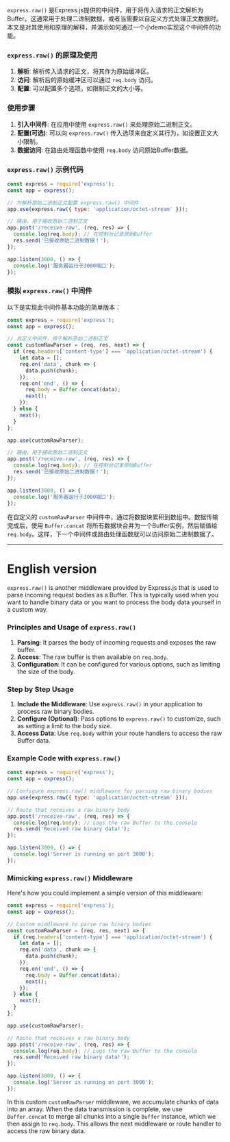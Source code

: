 `express.raw()` 是Express.js提供的中间件，用于将传入请求的正文解析为Buffer。这通常用于处理二进制数据，或者当需要以自定义方式处理正文数据时。本文是对其使用和原理的解释，并演示如何通过一个小demo实现这个中间件的功能。

### `express.raw()` 的原理及使用
1. **解析**: 解析传入请求的正文，将其作为原始缓冲区。
2. **访问**: 解析后的原始缓冲区可以通过 `req.body` 访问。
3. **配置**: 可以配置多个选项，如限制正文的大小等。

### 使用步骤
1. **引入中间件**: 在应用中使用 `express.raw()` 来处理原始二进制正文。
2. **配置(可选)**: 可以向 `express.raw()` 传入选项来自定义其行为，如设置正文大小限制。
3. **数据访问**: 在路由处理函数中使用 `req.body` 访问原始Buffer数据。

### `express.raw()` 示例代码
```javascript
const express = require('express');
const app = express();

// 为解析原始二进制正文配置 express.raw() 中间件
app.use(express.raw({ type: 'application/octet-stream' }));

// 路由，用于接收原始二进制正文
app.post('/receive-raw', (req, res) => {
  console.log(req.body); // 在控制台记录原始Buffer
  res.send('已接收原始二进制数据！');
});

app.listen(3000, () => {
  console.log('服务器运行于3000端口');
});
```

### 模拟 `express.raw()` 中间件
以下是实现此中间件基本功能的简单版本：

```javascript
const express = require('express');
const app = express();

// 自定义中间件，用于解析原始二进制正文
const customRawParser = (req, res, next) => {
  if (req.headers['content-type'] === 'application/octet-stream') {
    let data = [];
    req.on('data', chunk => {
      data.push(chunk);
    });
    req.on('end', () => {
      req.body = Buffer.concat(data);
      next();
    });
  } else {
    next();
  }
};

app.use(customRawParser);

// 路由，用于接收原始二进制正文
app.post('/receive-raw', (req, res) => {
  console.log(req.body); // 在控制台记录原始Buffer
  res.send('已接收原始二进制数据！');
});

app.listen(3000, () => {
  console.log('服务器运行于3000端口');
});
```

在自定义的 `customRawParser` 中间件中，通过将数据块累积到数组中。数据传输完成后，使用 `Buffer.concat` 将所有数据块合并为一个Buffer实例，然后赋值给 `req.body`。这样，下一个中间件或路由处理函数就可以访问原始二进制数据了。


---

# English version

`express.raw()` is another middleware provided by Express.js that is used to parse incoming request bodies as a Buffer. This is typically used when you want to handle binary data or you want to process the body data yourself in a custom way.

### Principles and Usage of `express.raw()`
1. **Parsing**: It parses the body of incoming requests and exposes the raw buffer.
2. **Access**: The raw buffer is then available on `req.body`.
3. **Configuration**: It can be configured for various options, such as limiting the size of the body.

### Step by Step Usage
1. **Include the Middleware**: Use `express.raw()` in your application to process raw binary bodies.
2. **Configure (Optional)**: Pass options to `express.raw()` to customize, such as setting a limit to the body size.
3. **Access Data**: Use `req.body` within your route handlers to access the raw Buffer data.

### Example Code with `express.raw()`
```javascript
const express = require('express');
const app = express();

// Configure express.raw() middleware for parsing raw binary bodies
app.use(express.raw({ type: 'application/octet-stream' }));

// Route that receives a raw binary body
app.post('/receive-raw', (req, res) => {
  console.log(req.body); // Logs the raw Buffer to the console
  res.send('Received raw binary data!');
});

app.listen(3000, () => {
  console.log('Server is running on port 3000');
});
```

### Mimicking `express.raw()` Middleware
Here's how you could implement a simple version of this middleware:

```javascript
const express = require('express');
const app = express();

// Custom middleware to parse raw binary bodies
const customRawParser = (req, res, next) => {
  if (req.headers['content-type'] === 'application/octet-stream') {
    let data = [];
    req.on('data', chunk => {
      data.push(chunk);
    });
    req.on('end', () => {
      req.body = Buffer.concat(data);
      next();
    });
  } else {
    next();
  }
};

app.use(customRawParser);

// Route that receives a raw binary body
app.post('/receive-raw', (req, res) => {
  console.log(req.body); // Logs the raw Buffer to the console
  res.send('Received raw binary data!');
});

app.listen(3000, () => {
  console.log('Server is running on port 3000');
});
```

In this custom `customRawParser` middleware, we accumulate chunks of data into an array. When the data transmission is complete, we use `Buffer.concat` to merge all chunks into a single `Buffer` instance, which we then assign to `req.body`. This allows the next middleware or route handler to access the raw binary data.